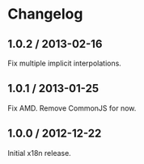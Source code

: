 # Changelog

## 1.0.2 / 2013-02-16

Fix multiple implicit interpolations.

## 1.0.1 / 2013-01-25

Fix AMD. Remove CommonJS for now.

## 1.0.0 / 2012-12-22

Initial x18n release.